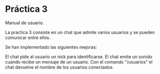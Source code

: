  # Práctica 3

Manual de usuario.

La practica 3 consiste en un chat que admite varios usuarios y se pueden comunicar entre ellos.

Se han implementado las siguientes mejoras:

El chat pide al usuario un nick para identificarse.
El chat emite un sonido cuando recibe un mensaje de un usuario.
Con el comando "/usuarios" el chat devuelve el nombre de los usuarios conectados.
